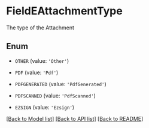 # FieldEAttachmentType

The type of the Attachment

## Enum

* `OTHER` (value: `'Other'`)

* `PDF` (value: `'Pdf'`)

* `PDFGENERATED` (value: `'PdfGenerated'`)

* `PDFSCANNED` (value: `'PdfScanned'`)

* `EZSIGN` (value: `'Ezsign'`)

[[Back to Model list]](../README.md#documentation-for-models) [[Back to API list]](../README.md#documentation-for-api-endpoints) [[Back to README]](../README.md)



